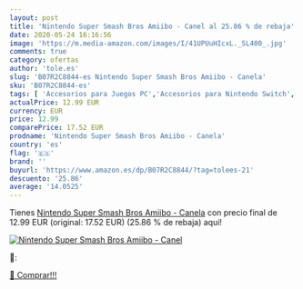 ```yaml
---
layout: post
title: 'Nintendo Super Smash Bros Amiibo - Canel al 25.86 % de rebaja'
date: 2020-05-24 16:16:56
image: 'https://m.media-amazon.com/images/I/41UPUuHIcxL._SL400_.jpg'
comments: true
category: ofertas
author: 'tole.es'
slug: 'B07R2C8844-es Nintendo Super Smash Bros Amiibo - Canela'
sku: 'B07R2C8844-es'
tags: [ 'Accesorios para Juegos PC','Accesorios para Nintendo Switch','Accesorios para PlayStation 4','Almacenamiento de datos','Almacenamiento de datos externo','Discos duros externos','Electrónica','Hardware y juegos para Nintendo Switch','Hardware y juegos para PlayStation 4','Informática','Juegos y Accesorios para PC','Memoria para Nintendo Switch','Tarjetas de memoria','Tarjetas microSD','Videojuegos','Volantes para PC','nintendo', ]
actualPrice: 12.99 EUR
currency: EUR
price: 12.99
comparePrice: 17.52 EUR
prodname: 'Nintendo Super Smash Bros Amiibo - Canela'
country: 'es'
flag: '🇪🇸'
brand: ''
buyurl: 'https://www.amazon.es/dp/B07R2C8844/?tag=tolees-21'
descuento: '25.86'
average: '14.0525'
---
```


Tienes [Nintendo Super Smash Bros Amiibo - Canela](https://www.amazon.es/dp/B07R2C8844/?tag=tolees-21) con precio final de  12.99 EUR (original: 17.52 EUR) (25.86 %  de rebaja) aqui!

[![Nintendo Super Smash Bros Amiibo - Canel](https://m.media-amazon.com/images/I/41UPUuHIcxL._SL400_.jpg)](https://www.amazon.es/dp/B07R2C8844/?tag=tolees-21)

🔎:


[🛒 Comprar!!!](https://www.amazon.es/dp/B07R2C8844/?tag=tolees-21)
